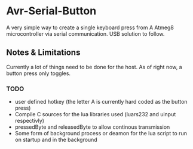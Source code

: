 # Avr-Serial-Button
A very simple way to create a single keyboard press from A Atmeg8 microcontroller via serial communication. USB solution to follow. 


## Notes &  Limitations 
	
Currently a lot of things need to be done for the host. As of right now, a button press only toggles. 




### TODO

- user defined hotkey (the letter A is currently hard coded as the button press)
- Compile C sources for the lua libraries used (luars232 and uinput respectivly) 
- pressedByte and releasedByte to allow continous transmission 
- Some form of background process or deamon for the lua script to run on startup and in the background

